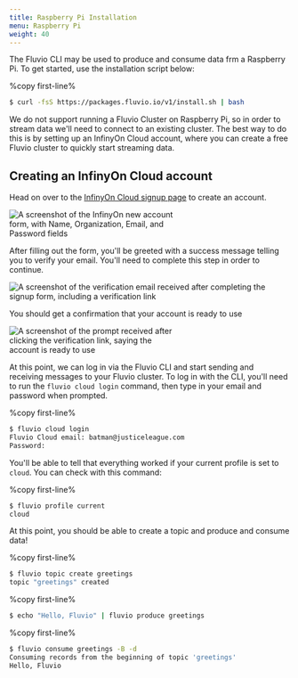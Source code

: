 ```yaml
---
title: Raspberry Pi Installation
menu: Raspberry Pi
weight: 40
---
```


The Fluvio CLI may be used to produce and consume data frm a Raspberry Pi.
To get started, use the installation script below:

%copy first-line%
```bash
$ curl -fsS https://packages.fluvio.io/v1/install.sh | bash
```

We do not support running a Fluvio Cluster on Raspberry Pi, so in order
to stream data we'll need to connect to an existing cluster. The best way
to do this is by setting up an InfinyOn Cloud account, where you can
create a free Fluvio cluster to quickly start streaming data.

## Creating an InfinyOn Cloud account

Head on over to the <a href="https://infinyon.cloud" target="_blank">InfinyOn Cloud signup page</a> to create an account.

<img src="../images/cloud-signup.jpg"
alt="A screenshot of the InfinyOn new account form, with Name, Organization, Email, and Password fields"
style="justify: center; max-width: 300px" />

After filling out the form, you'll be greeted with a success message telling you to verify your email. You'll need to complete this step in order to continue.

<img src="../images/cloud-verification.jpg"
alt="A screenshot of the verification email received after completing the signup form, including a verification link"
style="justify: center; max-width: 500px" />

You should get a confirmation that your account is ready to use

<img src="../images/cloud-confirmation.jpg"
alt="A screenshot of the prompt received after clicking the verification link, saying the account is ready to use"
style="justify: center; max-width: 300px" />

At this point, we can log in via the Fluvio CLI and start sending and receiving messages to your Fluvio cluster. To log in with the CLI, you'll need to run the `fluvio cloud login` command, then type in your email and password when prompted.

%copy first-line%
```bash
$ fluvio cloud login
Fluvio Cloud email: batman@justiceleague.com
Password:
```

You'll be able to tell that everything worked if your current profile is set to `cloud`. You can check with this command:

%copy first-line%
```bash
$ fluvio profile current
cloud
```

At this point, you should be able to create a topic and produce and consume data!

%copy first-line%
```bash
$ fluvio topic create greetings
topic "greetings" created
```

%copy first-line%
```bash
$ echo "Hello, Fluvio" | fluvio produce greetings
```

%copy first-line%
```bash
$ fluvio consume greetings -B -d
Consuming records from the beginning of topic 'greetings'
Hello, Fluvio
```
